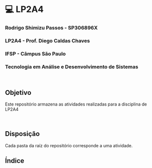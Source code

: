 # 💻 LP2A4 

<h3>Rodrigo Shimizu Passos - SP306896X</h3>
<h3>LP2A4 - Prof. Diego Caldas Chaves</h3>
<h3>IFSP - Câmpus São Paulo</h3>
<h3>Tecnologia em Análise e Desenvolvimento de Sistemas</h3>

<br>

## Objetivo
Este repositório armazena as atividades realizadas para a disciplina de LP2A4

<br>

## Disposição
Cada pasta da raíz do repositório corresponde a uma atividade.
<br>

## Índice


